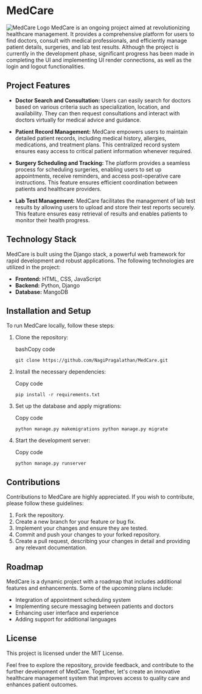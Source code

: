 # MedCare
![MedCare Logo](https://img.freepik.com/free-vector/hospital-logo-design-vector-medical-cross_53876-136743.jpg?w=100)
MedCare is an ongoing project aimed at revolutionizing healthcare management. It provides a comprehensive platform for users to find doctors, consult with medical professionals, and efficiently manage patient details, surgeries, and lab test results. Although the project is currently in the development phase, significant progress has been made in completing the UI and implementing UI render connections, as well as the login and logout functionalities.

## Project Features

- **Doctor Search and Consultation:** Users can easily search for doctors based on various criteria such as specialization, location, and availability. They can then request consultations and interact with doctors virtually for medical advice and guidance.
    
- **Patient Record Management:** MedCare empowers users to maintain detailed patient records, including medical history, allergies, medications, and treatment plans. This centralized record system ensures easy access to critical patient information whenever required.
    
- **Surgery Scheduling and Tracking:** The platform provides a seamless process for scheduling surgeries, enabling users to set up appointments, receive reminders, and access post-operative care instructions. This feature ensures efficient coordination between patients and healthcare providers.
    
- **Lab Test Management:** MedCare facilitates the management of lab test results by allowing users to upload and store their test reports securely. This feature ensures easy retrieval of results and enables patients to monitor their health progress.
    

## Technology Stack

MedCare is built using the Django stack, a powerful web framework for rapid development and robust applications. The following technologies are utilized in the project:

- **Frontend:** HTML, CSS, JavaScript
- **Backend:** Python, Django
- **Database:** MangoDB

## Installation and Setup

To run MedCare locally, follow these steps:

1. Clone the repository:
    
    bashCopy code
    
    `git clone https://github.com/NagiPragalathan/MedCare.git` 
    
2. Install the necessary dependencies:
    
    Copy code
    
    `pip install -r requirements.txt` 
    
3. Set up the database and apply migrations:
    
    Copy code
    
    `python manage.py makemigrations
    python manage.py migrate` 
    
4. Start the development server:
    
    Copy code
    
    `python manage.py runserver` 
    

## Contributions

Contributions to MedCare are highly appreciated. If you wish to contribute, please follow these guidelines:

1. Fork the repository.
2. Create a new branch for your feature or bug fix.
3. Implement your changes and ensure they are tested.
4. Commit and push your changes to your forked repository.
5. Create a pull request, describing your changes in detail and providing any relevant documentation.

## Roadmap

MedCare is a dynamic project with a roadmap that includes additional features and enhancements. Some of the upcoming plans include:

- Integration of appointment scheduling system
- Implementing secure messaging between patients and doctors
- Enhancing user interface and experience
- Adding support for additional languages

## License

This project is licensed under the MIT License.

Feel free to explore the repository, provide feedback, and contribute to the further development of MedCare. Together, let's create an innovative healthcare management system that improves access to quality care and enhances patient outcomes.
